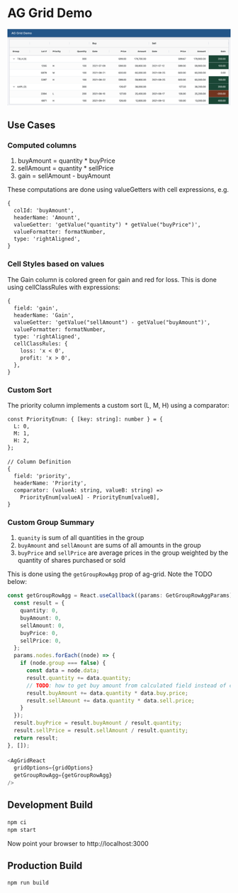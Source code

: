 # AG Grid Demo

![Screen Shot](assets/screenshot.png)

## Use Cases

### Computed columns
1. buyAmount = quantity * buyPrice
2. sellAmount = quantity * sellPrice
3. gain = sellAmount - buyAmount

These computations are done using valueGetters with cell expressions, e.g.

```
{
  colId: 'buyAmount',
  headerName: 'Amount',
  valueGetter: 'getValue("quantity") * getValue("buyPrice")',
  valueFormatter: formatNumber,
  type: 'rightAligned',
}
```

### Cell Styles based on values

The Gain column is colored green for gain and red for loss. This is done using cellClassRules with expressions:

```
{
  field: 'gain',
  headerName: 'Gain',
  valueGetter: 'getValue("sellAmount") - getValue("buyAmount")',
  valueFormatter: formatNumber,
  type: 'rightAligned',
  cellClassRules: {
    loss: 'x < 0',
    profit: 'x > 0',
  },
}
```

### Custom Sort

The priority column implements a custom sort (L, M, H) using a comparator:

```
const PriorityEnum: { [key: string]: number } = {
  L: 0,
  M: 1,
  H: 2,
};

// Column Definition
{
  field: 'priority',
  headerName: 'Priority',
  comparator: (valueA: string, valueB: string) =>
    PriorityEnum[valueA] - PriorityEnum[valueB],
}
```

### Custom Group Summary

1. `quanity` is sum of all quantities in the group
2. `buyAmount` and `sellAmount` are sums of all amounts in the group
3. `buyPrice` and `sellPrice` are average prices in the group weighted by the quantity of shares purchased or sold

This is done using the `getGroupRowAgg` prop of ag-grid. Note the TODO below:

```typescript
const getGroupRowAgg = React.useCallback((params: GetGroupRowAggParams) => {
  const result = {
    quantity: 0,
    buyAmount: 0,
    sellAmount: 0,
    buyPrice: 0,
    sellPrice: 0,
  };
  params.nodes.forEach((node) => {
    if (node.group === false) {
      const data = node.data;
      result.quantity += data.quantity;
      // TODO: how to get buy amount from calculated field instead of calculating again?
      result.buyAmount += data.quantity * data.buy.price;
      result.sellAmount += data.quantity * data.sell.price;
    }
  });
  result.buyPrice = result.buyAmount / result.quantity;
  result.sellPrice = result.sellAmount / result.quantity;
  return result;
}, []);

<AgGridReact
  gridOptions={gridOptions}
  getGroupRowAgg={getGroupRowAgg}
/>
```

## Development Build

```sh
npm ci
npm start
```

Now point your browser to http://localhost:3000

## Production Build

```sh
npm run build
```
